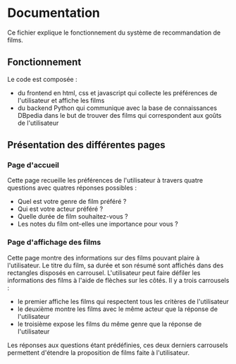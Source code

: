 # Documentation 

Ce fichier explique le fonctionnement du système de recommandation de films.

## Fonctionnement

Le code est composée : 
- du frontend en html, css et javascript qui collecte les préférences de l'utilisateur et affiche les films
- du backend Python qui communique avec la base de connaissances DBpedia dans le but de trouver des films qui correspondent aux goûts de l'utilisateur

## Présentation des différentes pages

### Page d'accueil

[](./images/home_page.png)

Cette page recueille les préférences de l'utilisateur à travers quatre questions avec quatres réponses possibles : 

- Quel est votre genre de film préféré ? 
- Qui est votre acteur préféré ? 
- Quelle durée de film souhaitez-vous ?
- Les notes du film ont-elles une importance pour vous ? 

### Page d'affichage des films 

Cette page montre des informations sur des films pouvant plaire à l'utilisateur. Le titre du film, sa durée et son résumé sont affichés dans des rectangles disposés en carrousel. L'utilisateur peut faire défiler les informations des films à l'aide de flèches sur les côtés. Il y a trois carrousels : 

- le premier affiche les films qui respectent tous les critères de l'utilisateur
- le deuxième montre les films avec le même acteur que la réponse de l'utilisateur
- le troisième expose les films du même genre que la réponse de l'utilisateur

Les réponses aux questions étant prédéfinies, ces deux derniers carrousels permettent d'étendre la proposition de films faite à l'utilisateur.
